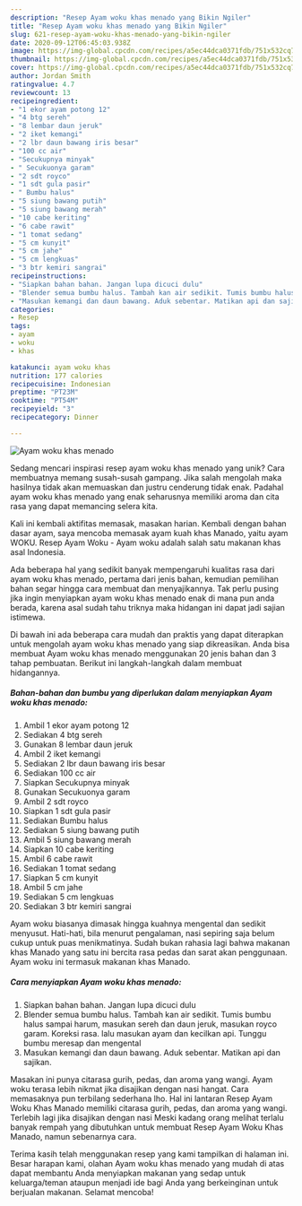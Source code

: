 ```yaml
---
description: "Resep Ayam woku khas menado yang Bikin Ngiler"
title: "Resep Ayam woku khas menado yang Bikin Ngiler"
slug: 621-resep-ayam-woku-khas-menado-yang-bikin-ngiler
date: 2020-09-12T06:45:03.938Z
image: https://img-global.cpcdn.com/recipes/a5ec44dca0371fdb/751x532cq70/ayam-woku-khas-menado-foto-resep-utama.jpg
thumbnail: https://img-global.cpcdn.com/recipes/a5ec44dca0371fdb/751x532cq70/ayam-woku-khas-menado-foto-resep-utama.jpg
cover: https://img-global.cpcdn.com/recipes/a5ec44dca0371fdb/751x532cq70/ayam-woku-khas-menado-foto-resep-utama.jpg
author: Jordan Smith
ratingvalue: 4.7
reviewcount: 13
recipeingredient:
- "1 ekor ayam potong 12"
- "4 btg sereh"
- "8 lembar daun jeruk"
- "2 iket kemangi"
- "2 lbr daun bawang iris besar"
- "100 cc air"
- "Secukupnya minyak"
- " Secukuonya garam"
- "2 sdt royco"
- "1 sdt gula pasir"
- " Bumbu halus"
- "5 siung bawang putih"
- "5 siung bawang merah"
- "10 cabe keriting"
- "6 cabe rawit"
- "1 tomat sedang"
- "5 cm kunyit"
- "5 cm jahe"
- "5 cm lengkuas"
- "3 btr kemiri sangrai"
recipeinstructions:
- "Siapkan bahan bahan. Jangan lupa dicuci dulu"
- "Blender semua bumbu halus. Tambah kan air sedikit. Tumis bumbu halus sampai harum, masukan sereh dan daun jeruk, masukan royco garam. Koreksi rasa. lalu masukan ayam dan kecilkan api. Tunggu bumbu meresap dan mengental"
- "Masukan kemangi dan daun bawang. Aduk sebentar. Matikan api dan sajikan."
categories:
- Resep
tags:
- ayam
- woku
- khas

katakunci: ayam woku khas 
nutrition: 177 calories
recipecuisine: Indonesian
preptime: "PT23M"
cooktime: "PT54M"
recipeyield: "3"
recipecategory: Dinner

---
```



![Ayam woku khas menado](https://img-global.cpcdn.com/recipes/a5ec44dca0371fdb/751x532cq70/ayam-woku-khas-menado-foto-resep-utama.jpg)

Sedang mencari inspirasi resep ayam woku khas menado yang unik? Cara membuatnya memang susah-susah gampang. Jika salah mengolah maka hasilnya tidak akan memuaskan dan justru cenderung tidak enak. Padahal ayam woku khas menado yang enak seharusnya memiliki aroma dan cita rasa yang dapat memancing selera kita.

Kali ini kembali aktifitas memasak, masakan harian. Kembali dengan bahan dasar ayam, saya mencoba memasak ayam kuah khas Manado, yaitu ayam WOKU. Resep Ayam Woku - Ayam woku adalah salah satu makanan khas asal Indonesia.

Ada beberapa hal yang sedikit banyak mempengaruhi kualitas rasa dari ayam woku khas menado, pertama dari jenis bahan, kemudian pemilihan bahan segar hingga cara membuat dan menyajikannya. Tak perlu pusing jika ingin menyiapkan ayam woku khas menado enak di mana pun anda berada, karena asal sudah tahu triknya maka hidangan ini dapat jadi sajian istimewa.


Di bawah ini ada beberapa cara mudah dan praktis yang dapat diterapkan untuk mengolah ayam woku khas menado yang siap dikreasikan. Anda bisa membuat Ayam woku khas menado menggunakan 20 jenis bahan dan 3 tahap pembuatan. Berikut ini langkah-langkah dalam membuat hidangannya.

<!--inarticleads1-->

##### Bahan-bahan dan bumbu yang diperlukan dalam menyiapkan Ayam woku khas menado:

1. Ambil 1 ekor ayam potong 12
1. Sediakan 4 btg sereh
1. Gunakan 8 lembar daun jeruk
1. Ambil 2 iket kemangi
1. Sediakan 2 lbr daun bawang iris besar
1. Sediakan 100 cc air
1. Siapkan Secukupnya minyak
1. Gunakan  Secukuonya garam
1. Ambil 2 sdt royco
1. Siapkan 1 sdt gula pasir
1. Sediakan  Bumbu halus
1. Sediakan 5 siung bawang putih
1. Ambil 5 siung bawang merah
1. Siapkan 10 cabe keriting
1. Ambil 6 cabe rawit
1. Sediakan 1 tomat sedang
1. Siapkan 5 cm kunyit
1. Ambil 5 cm jahe
1. Sediakan 5 cm lengkuas
1. Sediakan 3 btr kemiri sangrai


Ayam woku biasanya dimasak hingga kuahnya mengental dan sedikit menyusut. Hati-hati, bila menurut pengalaman, nasi sepiring saja belum cukup untuk puas menikmatinya. Sudah bukan rahasia lagi bahwa makanan khas Manado yang satu ini bercita rasa pedas dan sarat akan penggunaan. Ayam woku ini termasuk makanan khas Manado. 

<!--inarticleads2-->

##### Cara menyiapkan Ayam woku khas menado:

1. Siapkan bahan bahan. Jangan lupa dicuci dulu
1. Blender semua bumbu halus. Tambah kan air sedikit. Tumis bumbu halus sampai harum, masukan sereh dan daun jeruk, masukan royco garam. Koreksi rasa. lalu masukan ayam dan kecilkan api. Tunggu bumbu meresap dan mengental
1. Masukan kemangi dan daun bawang. Aduk sebentar. Matikan api dan sajikan.


Masakan ini punya citarasa gurih, pedas, dan aroma yang wangi. Ayam woku terasa lebih nikmat jika disajikan dengan nasi hangat. Cara memasaknya pun terbilang sederhana lho. Hal ini lantaran Resep Ayam Woku Khas Manado memiliki citarasa gurih, pedas, dan aroma yang wangi. Terlebih lagi jika disajikan dengan nasi Meski kadang orang melihat terlalu banyak rempah yang dibutuhkan untuk membuat Resep Ayam Woku Khas Manado, namun sebenarnya cara. 

Terima kasih telah menggunakan resep yang kami tampilkan di halaman ini. Besar harapan kami, olahan Ayam woku khas menado yang mudah di atas dapat membantu Anda menyiapkan makanan yang sedap untuk keluarga/teman ataupun menjadi ide bagi Anda yang berkeinginan untuk berjualan makanan. Selamat mencoba!

